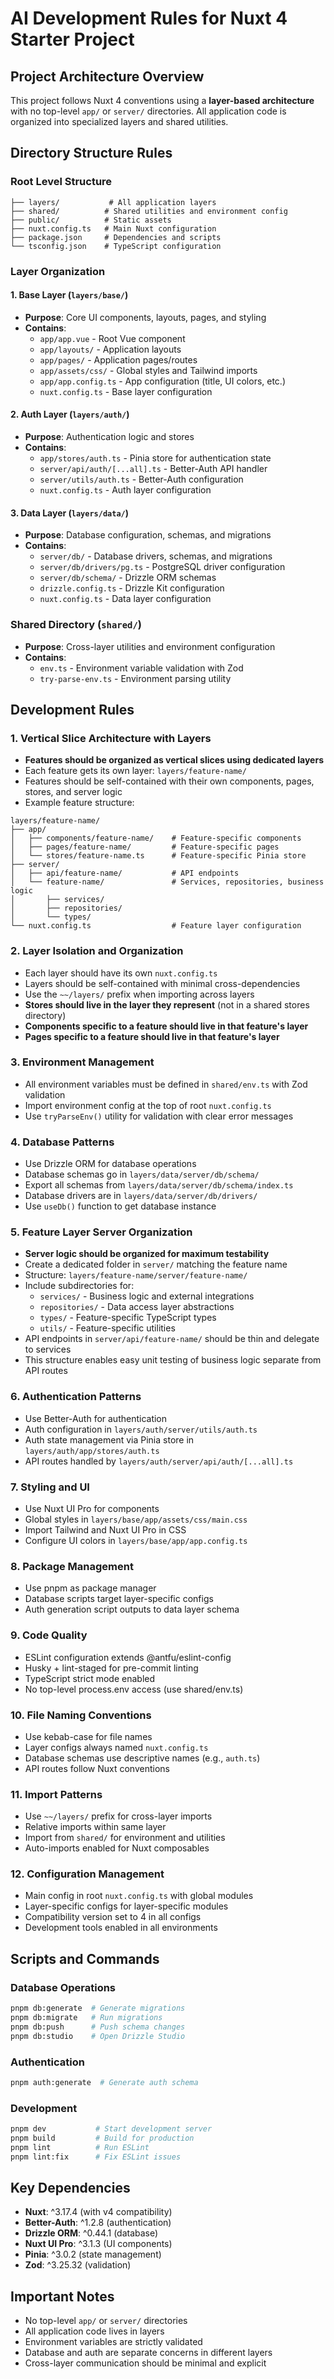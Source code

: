 # AI Development Rules for Nuxt 4 Starter Project

## Project Architecture Overview

This project follows Nuxt 4 conventions using a **layer-based architecture** with no top-level `app/` or `server/` directories. All application code is organized into specialized layers and shared utilities.

## Directory Structure Rules

### Root Level Structure

```
├── layers/           # All application layers
├── shared/          # Shared utilities and environment config
├── public/          # Static assets
├── nuxt.config.ts   # Main Nuxt configuration
├── package.json     # Dependencies and scripts
└── tsconfig.json    # TypeScript configuration
```

### Layer Organization

#### 1. Base Layer (`layers/base/`)

- **Purpose**: Core UI components, layouts, pages, and styling
- **Contains**:
  - `app/app.vue` - Root Vue component
  - `app/layouts/` - Application layouts
  - `app/pages/` - Application pages/routes
  - `app/assets/css/` - Global styles and Tailwind imports
  - `app/app.config.ts` - App configuration (title, UI colors, etc.)
  - `nuxt.config.ts` - Base layer configuration

#### 2. Auth Layer (`layers/auth/`)

- **Purpose**: Authentication logic and stores
- **Contains**:
  - `app/stores/auth.ts` - Pinia store for authentication state
  - `server/api/auth/[...all].ts` - Better-Auth API handler
  - `server/utils/auth.ts` - Better-Auth configuration
  - `nuxt.config.ts` - Auth layer configuration

#### 3. Data Layer (`layers/data/`)

- **Purpose**: Database configuration, schemas, and migrations
- **Contains**:
  - `server/db/` - Database drivers, schemas, and migrations
  - `server/db/drivers/pg.ts` - PostgreSQL driver configuration
  - `server/db/schema/` - Drizzle ORM schemas
  - `drizzle.config.ts` - Drizzle Kit configuration
  - `nuxt.config.ts` - Data layer configuration

### Shared Directory (`shared/`)

- **Purpose**: Cross-layer utilities and environment configuration
- **Contains**:
  - `env.ts` - Environment variable validation with Zod
  - `try-parse-env.ts` - Environment parsing utility

## Development Rules

### 1. Vertical Slice Architecture with Layers

- **Features should be organized as vertical slices using dedicated layers**
- Each feature gets its own layer: `layers/feature-name/`
- Features should be self-contained with their own components, pages, stores, and server logic
- Example feature structure:

```
layers/feature-name/
├── app/
│   ├── components/feature-name/    # Feature-specific components
│   ├── pages/feature-name/         # Feature-specific pages
│   └── stores/feature-name.ts      # Feature-specific Pinia store
├── server/
│   ├── api/feature-name/           # API endpoints
│   └── feature-name/               # Services, repositories, business logic
│       ├── services/
│       ├── repositories/
│       └── types/
└── nuxt.config.ts                  # Feature layer configuration
```

### 2. Layer Isolation and Organization

- Each layer should have its own `nuxt.config.ts`
- Layers should be self-contained with minimal cross-dependencies
- Use the `~~/layers/` prefix when importing across layers
- **Stores should live in the layer they represent** (not in a shared stores directory)
- **Components specific to a feature should live in that feature's layer**
- **Pages specific to a feature should live in that feature's layer**

### 3. Environment Management

- All environment variables must be defined in `shared/env.ts` with Zod validation
- Import environment config at the top of root `nuxt.config.ts`
- Use `tryParseEnv()` utility for validation with clear error messages

### 4. Database Patterns

- Use Drizzle ORM for database operations
- Database schemas go in `layers/data/server/db/schema/`
- Export all schemas from `layers/data/server/db/schema/index.ts`
- Database drivers are in `layers/data/server/db/drivers/`
- Use `useDb()` function to get database instance

### 5. Feature Layer Server Organization

- **Server logic should be organized for maximum testability**
- Create a dedicated folder in `server/` matching the feature name
- Structure: `layers/feature-name/server/feature-name/`
- Include subdirectories for:
  - `services/` - Business logic and external integrations
  - `repositories/` - Data access layer abstractions
  - `types/` - Feature-specific TypeScript types
  - `utils/` - Feature-specific utilities
- API endpoints in `server/api/feature-name/` should be thin and delegate to services
- This structure enables easy unit testing of business logic separate from API routes

### 6. Authentication Patterns

- Use Better-Auth for authentication
- Auth configuration in `layers/auth/server/utils/auth.ts`
- Auth state management via Pinia store in `layers/auth/app/stores/auth.ts`
- API routes handled by `layers/auth/server/api/auth/[...all].ts`

### 7. Styling and UI

- Use Nuxt UI Pro for components
- Global styles in `layers/base/app/assets/css/main.css`
- Import Tailwind and Nuxt UI Pro in CSS
- Configure UI colors in `layers/base/app/app.config.ts`

### 8. Package Management

- Use pnpm as package manager
- Database scripts target layer-specific configs
- Auth generation script outputs to data layer schema

### 9. Code Quality

- ESLint configuration extends @antfu/eslint-config
- Husky + lint-staged for pre-commit linting
- TypeScript strict mode enabled
- No top-level process.env access (use shared/env.ts)

### 10. File Naming Conventions

- Use kebab-case for file names
- Layer configs always named `nuxt.config.ts`
- Database schemas use descriptive names (e.g., `auth.ts`)
- API routes follow Nuxt conventions

### 11. Import Patterns

- Use `~~/layers/` prefix for cross-layer imports
- Relative imports within same layer
- Import from `shared/` for environment and utilities
- Auto-imports enabled for Nuxt composables

### 12. Configuration Management

- Main config in root `nuxt.config.ts` with global modules
- Layer-specific configs for layer-specific modules
- Compatibility version set to 4 in all configs
- Development tools enabled in all environments

## Scripts and Commands

### Database Operations

```bash
pnpm db:generate  # Generate migrations
pnpm db:migrate   # Run migrations
pnpm db:push      # Push schema changes
pnpm db:studio    # Open Drizzle Studio
```

### Authentication

```bash
pnpm auth:generate  # Generate auth schema
```

### Development

```bash
pnpm dev           # Start development server
pnpm build         # Build for production
pnpm lint          # Run ESLint
pnpm lint:fix      # Fix ESLint issues
```

## Key Dependencies

- **Nuxt**: ^3.17.4 (with v4 compatibility)
- **Better-Auth**: ^1.2.8 (authentication)
- **Drizzle ORM**: ^0.44.1 (database)
- **Nuxt UI Pro**: ^3.1.3 (UI components)
- **Pinia**: ^3.0.2 (state management)
- **Zod**: ^3.25.32 (validation)

## Important Notes

- No top-level `app/` or `server/` directories
- All application code lives in layers
- Environment variables are strictly validated
- Database and auth are separate concerns in different layers
- Cross-layer communication should be minimal and explicit
